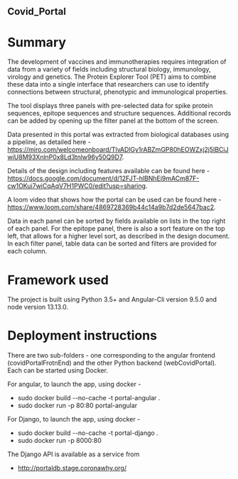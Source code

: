 ## Covid_Portal

# Summary
  The development of vaccines and immunotherapies requires integration of data from a variety of fields including structural biology, immunology, virology and genetics. The Protein Explorer Tool (PET) aims to combine these data into a single interface that researchers can use to identify connections between structural, phenotypic and immunological properties.

  The tool displays three panels with pre-selected data for spike protein sequences, epitope sequences and structure sequences. Additional records can be added by opening up the filter panel at the bottom of the screen. 
  
 Data presented in this portal was extracted from biological databases using a pipeline, as detailed here - https://miro.com/welcomeonboard/TlvADlGy1rABZmGP80hEOWZxj2j5lBCiJwiU8M93XnlnP0x8Ld3tnlw96y50Q9D7. 

 Details of the design including features available can be found here - https://docs.google.com/document/d/12FJT-hlBNhEi9mACm87F-cw1OKui7wiCqAqV7H1PWC0/edit?usp=sharing. 

 A loom video that shows how the portal can be used can be found here - https://www.loom.com/share/4869728369b44c14a9b7d2de5647bac2. 
  
 Data in each panel can be sorted by fields available on lists in the top right of each panel. For the epitope panel, there is also a sort feature on the top left, that allows for a higher level sort, as described in the design document. In each filter panel, table data can be sorted and filters are provided for each column.
  
# Framework used
  The project is built using Python 3.5+ and Angular-Cli version 9.5.0 and node version 13.13.0.
  
# Deployment instructions
  There are two sub-folders - one corresponding to the angular frontend (covidPortalFrotnEnd) and the other Python backend (webCovidPortal). Each can be started using Docker.
  
  For angular, to launch the app, using docker - 
  - sudo docker build --no-cache -t portal-angular .
  - sudo docker run -p 80:80 portal-angular
  
  For Django, to launch the app, using docker - 
  - sudo docker build --no-cache -t portal-django .
  - sudo docker run -p 8000:80
  
  The Django API is available as a service from 
  - http://portaldb.stage.coronawhy.org/

